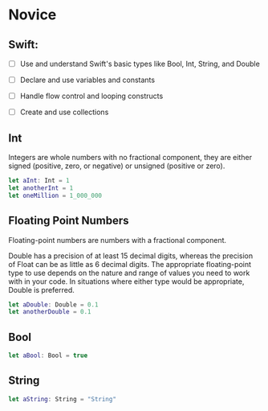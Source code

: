 # Novice


## Swift:

- [ ] Use and understand Swift's basic types like Bool, Int, String, and Double
- [ ] Declare and use variables and constants
- [ ] Handle flow control and looping constructs
- [ ] Create and use collections 


## Int

Integers are whole numbers with no fractional component, they are either signed (positive, zero, or negative) or unsigned (positive or zero).

```Swift
let aInt: Int = 1
let anotherInt = 1
let oneMillion = 1_000_000
```

## Floating Point Numbers

Floating-point numbers are numbers with a fractional component.

Double has a precision of at least 15 decimal digits, whereas the precision of Float can be as little as 6 decimal digits.
The appropriate floating-point type to use depends on the nature and range of values you need to work with in your code.
In situations where either type would be appropriate, Double is preferred.

```Swift
let aDouble: Double = 0.1
let anotherDouble = 0.1
```

## Bool

```Swift
let aBool: Bool = true
```

## String

```Swift
let aString: String = "String"
```
